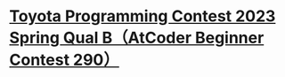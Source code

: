 # [Toyota Programming Contest 2023 Spring Qual B（AtCoder Beginner Contest 290）](https://atcoder.jp/contests/abc290)
